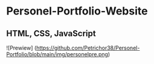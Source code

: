 # Personel-Portfolio-Website
## HTML, CSS, JavaScript
![Prewiew] (https://github.com/Petrichor38/Personel-Portfolio/blob/main/img/personelpre.png)
